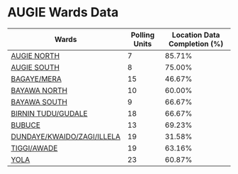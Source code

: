 
# AUGIE Wards Data

| Wards | Polling Units | Location Data Completion (%) |
| ---- | ----- | ------- |
| [AUGIE NORTH](./wards/5222-augie-north) | 7 | 85.71% |
| [AUGIE SOUTH](./wards/5223-augie-south) | 8 | 75.00% |
| [BAGAYE/MERA](./wards/5224-bagaye/mera) | 15 | 46.67% |
| [BAYAWA NORTH](./wards/5225-bayawa-north) | 10 | 60.00% |
| [BAYAWA SOUTH](./wards/5226-bayawa-south) | 9 | 66.67% |
| [BIRNIN TUDU/GUDALE](./wards/5227-birnin-tudu/gudale) | 18 | 66.67% |
| [BUBUCE](./wards/5228-bubuce) | 13 | 69.23% |
| [DUNDAYE/KWAIDO/ZAGI/ILLELA](./wards/5229-dundaye/kwaido/zagi/illela) | 19 | 31.58% |
| [TIGGI/AWADE](./wards/5230-tiggi/awade) | 19 | 63.16% |
| [YOLA](./wards/5231-yola) | 23 | 60.87% |




